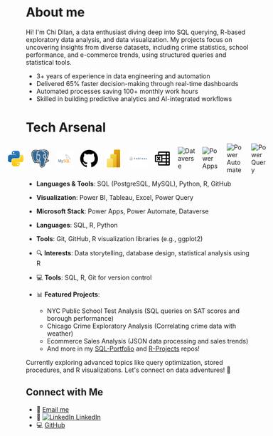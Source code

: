 # About me

Hi! I'm Chi Dilan, a data enthusiast diving deep into SQL querying, R-based exploratory data analysis, and data visualization. My projects focus on uncovering insights from diverse datasets, including crime statistics, school performance, and e-commerce trends, using structured queries and statistical tools.
* 3+ years of experience in data engineering and automation
* Delivered 65% faster decision-making through real-time dashboards
* Automated processes saving 100+ monthly work hours
* Skilled in building predictive analytics and AI-integrated workflows

# Tech Arsenal
<div style="display: flex; justify-content: center; align-items: center; gap: 15px; flex-wrap: nowrap;">
  <img src="https://raw.githubusercontent.com/chidilan/chidilan/main/python-svgrepo-com.svg" alt="Python" width="40" id="py-icon">
  <img src="https://raw.githubusercontent.com/chidilan/chidilan/main/postgresql-logo-svgrepo-com.svg" alt="PostgreSQL" width="40" id="pg-icon">
  <img src="https://raw.githubusercontent.com/chidilan/chidilan/main/mysql-logo-svgrepo-com.svg" alt="MySQL" width="40" id="mysql-icon">
  <img src="https://raw.githubusercontent.com/chidilan/chidilan/main/github.svg" alt="GitHub" width="40" id="gh-icon">
  <img src="https://raw.githubusercontent.com/chidilan/chidilan/main/power-bi-icon.svg" alt="Power BI" width="40" id="pbi-icon">
  <img src="https://raw.githubusercontent.com/chidilan/chidilan/main/tableau-svgrepo-com.svg" alt="Tableau" width="40" id="tableau-icon">
  <img src="https://raw.githubusercontent.com/chidilan/chidilan/main/microsoft-excel-svgrepo-com.svg" alt="Excel" width="40" id="excel-icon">
  <img src="https://raw.githubusercontent.com/microsoft/PowerBI-Icons/main/SVG/Dataverse.svg" alt="Dataverse" width="40" id="dataverse-icon">
  <img src="https://raw.githubusercontent.com/microsoft/PowerBI-Icons/main/SVG/Power-Apps.svg" alt="Power Apps" width="40" id="powerapps-icon">
  <img src="https://raw.githubusercontent.com/microsoft/PowerBI-Icons/main/SVG/Power-Automate.svg" alt="Power Automate" width="40" id="powerautomate-icon">
  <img src="https://raw.githubusercontent.com/microsoft/PowerBI-Icons/main/SVG/Power-Query-Colored.svg" alt="Power Query" width="40" id="powerquery-icon">
</div>

<style>
/* Multi-color animation for Python (blue/yellow) */
@keyframes pyFirst {
  0% { stroke-dasharray: 0 1000; }
  50% { stroke-dasharray: 1000 1000; }
  50% { fill: transparent; }
  75%, 100% { fill: #3670A0; }
}
@keyframes pySecond {
  0% { stroke-dasharray: 0 1000; }
  50% { stroke-dasharray: 1000 1000; }
  50% { fill: transparent; }
  75%, 100% { fill: #FED140; }
}
#py-icon path:first-child { stroke: #3670A0; stroke-width: 2; animation: pyFirst 3s linear infinite; }
#py-icon path:last-child { stroke: #FED140; stroke-width: 2; animation: pySecond 3s linear infinite; }

/* Single-color animations for others (adjust colors) */
@keyframes draw {  /* Generic for single-color icons */
  0% { stroke-dasharray: 0 1000; }
  50% { stroke-dasharray: 1000 1000; }
  50% { fill: transparent; }
  75%, 100% { fill: var(--fill-color); }
}
#pg-icon path { --fill-color: #336791; stroke: #336791; stroke-width: 2; animation: draw 3s linear infinite; } /* PostgreSQL blue */
#mysql-icon path { --fill-color: #E4002B; stroke: #E4002B; stroke-width: 2; animation: draw 3s linear infinite; } /* MySQL red */
#gh-icon path { --fill-color: #181717; stroke: #181717; stroke-width: 2; animation: draw 3s linear infinite; } /* GitHub black */
#pbi-icon path { --fill-color: #F2C811; stroke: #F2C811; stroke-width: 2; animation: draw 3s linear infinite; } /* Power BI yellow */
#tableau-icon path { --fill-color: #0F4C30; stroke: #0F4C30; stroke-width: 2; animation: draw 3s linear infinite; } /* Tableau green */
#excel-icon path { --fill-color: #217346; stroke: #217346; stroke-width: 2; animation: draw 3s linear infinite; } /* Excel green */
#dataverse-icon path { --fill-color: #5C2D91; stroke: #5C2D91; stroke-width: 2; animation: draw 3s linear infinite; } /* Dataverse purple */
#powerapps-icon path { --fill-color: #742774; stroke: #742774; stroke-width: 2; animation: draw 3s linear infinite; } /* Power Apps purple */
#powerautomate-icon path { --fill-color: #0066FF; stroke: #0066FF; stroke-width: 2; animation: draw 3s linear infinite; } /* Power Automate blue */
#powerquery-icon path { --fill-color: #00A4B4; stroke: #00A4B4; stroke-width: 2; animation: draw 3s linear infinite; } /* Power Query teal */
</style>


- **Languages & Tools**: SQL (PostgreSQL, MySQL), Python, R, GitHub
- **Visualization**: Power BI, Tableau, Excel, Power Query
- **Microsoft Stack**: Power Apps, Power Automate, Dataverse

- **Languages**: SQL, R, Python
- **Tools**: Git, GitHub, R visualization libraries (e.g., ggplot2)

- 🔍 **Interests**: Data storytelling, database design, statistical analysis using R
- 💻 **Tools**: SQL, R, Git for version control
- 📊 **Featured Projects**: 
  - NYC Public School Test Analysis (SQL queries on SAT scores and borough performance)
  - Chicago Crime Exploratory Analysis (Correlating crime data with weather)
  - Ecommerce Sales Analysis (JSON data processing and sales trends)
  - And more in my [SQL-Portfolio](https://github.com/chidilan/SQL-Portfolio) and [R-Projects](https://github.com/chidilan/R_Projects) repos!

Currently exploring advanced topics like query optimization, stored procedures, and R visualizations. Let's connect on data adventures! 🚀

## Connect with Me
- 📧 [Email me](mailto:chidilan09@gmail.com)
- 💼 [<img src="https://img.shields.io/badge/LinkedIn-0077B5?style=for-the-badge&logo=linkedin&logoColor=white" alt="LinkedIn"> LinkedIn](https://www.linkedin.com/in/chidilan/) <!-- Replace with your actual URL -->
- 💻 [GitHub](https://github.com/chidilan)
